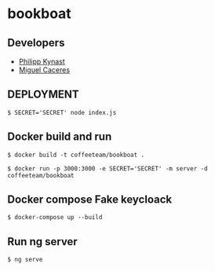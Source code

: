 # bookboat

## Developers

* [Philipp Kynast](https://github.com/PhlppKnst)
* [Miguel Caceres](https://github.com/foxneo)

## DEPLOYMENT
```
$ SECRET='SECRET' node index.js
```

## Docker build and run
```
$ docker build -t coffeeteam/bookboat .
```
```
$ docker run -p 3000:3000 -e SECRET='SECRET' -m server -d coffeeteam/bookboat
```

## Docker compose Fake keycloack
```
$ docker-compose up --build
```

## Run ng server
```
$ ng serve
```